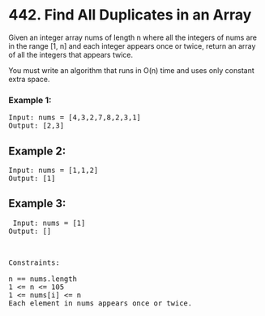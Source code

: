 # 442. Find All Duplicates in an Array
Given an integer array nums of length n where all the integers of nums are in the range [1, n] and each integer appears once or twice, return an array of all the integers that appears twice.

You must write an algorithm that runs in O(n) time and uses only constant extra space.

 

### Example 1:

<pre>Input: nums = [4,3,2,7,8,2,3,1]
Output: [2,3]</pre>


## Example 2:

<pre>Input: nums = [1,1,2]
Output: [1]</pre>

## Example 3:

<pre> Input: nums = [1]
Output: []<pre>
 

Constraints:

n == nums.length
1 <= n <= 105
1 <= nums[i] <= n
Each element in nums appears once or twice.
